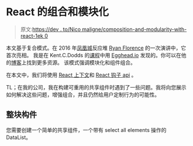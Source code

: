 # React 的组合和模块化

> 原文:[https://dev . to/Nico maligne/composition-and-modularity-with-react-1ek 0](https://dev.to/nicomaligne/composition-and-modularity-with-react-1ek0)

本文基于复合模式。在 2016 年[凤凰城](https://www.youtube.com/watch?time_continue=1&v=hEGg-3pIHlE)反应堆 [Ryan Florence](https://ryanflorence.com/) 的一次演讲中，它首次亮相。
我是在 Kent.C.Dodds 的[课程](https://egghead.io/courses/advanced-react-component-patterns)中用 [Egghead.io](https://egghead.io/) 发现的。你可以在他的[博客](https://kentcdodds.com/)上找到更多资源。
该模式强调模块化和组件组合。

在本文中，我们将使用 [React 上下文](https://reactjs.org/docs/context.html)和 [React 钩子 api](https://en.reactjs.org/docs/hooks-reference.html) 。

TL；在我的公司，我在构建可重用的共享组件时遇到了一些问题。我将向您展示如何解决这些问题，增强组合，并且仍然给用户定制行为的可能性。

## [](#the-monolith-component)整块构件

您需要创建一个简单的共享组件，一个带有 select all elements 操作的 DataList。